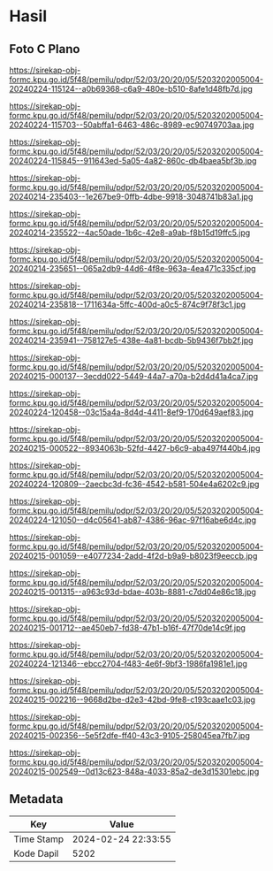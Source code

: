 # Hasil

## Foto C Plano

https://sirekap-obj-formc.kpu.go.id/5f48/pemilu/pdpr/52/03/20/20/05/5203202005004-20240224-115124--a0b69368-c6a9-480e-b510-8afe1d48fb7d.jpg

https://sirekap-obj-formc.kpu.go.id/5f48/pemilu/pdpr/52/03/20/20/05/5203202005004-20240224-115703--50abffa1-6463-486c-8989-ec90749703aa.jpg

https://sirekap-obj-formc.kpu.go.id/5f48/pemilu/pdpr/52/03/20/20/05/5203202005004-20240224-115845--911643ed-5a05-4a82-860c-db4baea5bf3b.jpg

https://sirekap-obj-formc.kpu.go.id/5f48/pemilu/pdpr/52/03/20/20/05/5203202005004-20240214-235403--1e267be9-0ffb-4dbe-9918-3048741b83a1.jpg

https://sirekap-obj-formc.kpu.go.id/5f48/pemilu/pdpr/52/03/20/20/05/5203202005004-20240214-235522--4ac50ade-1b6c-42e8-a9ab-f8b15d19ffc5.jpg

https://sirekap-obj-formc.kpu.go.id/5f48/pemilu/pdpr/52/03/20/20/05/5203202005004-20240214-235651--065a2db9-44d6-4f8e-963a-4ea471c335cf.jpg

https://sirekap-obj-formc.kpu.go.id/5f48/pemilu/pdpr/52/03/20/20/05/5203202005004-20240214-235818--1711634a-5ffc-400d-a0c5-874c9f78f3c1.jpg

https://sirekap-obj-formc.kpu.go.id/5f48/pemilu/pdpr/52/03/20/20/05/5203202005004-20240214-235941--758127e5-438e-4a81-bcdb-5b9436f7bb2f.jpg

https://sirekap-obj-formc.kpu.go.id/5f48/pemilu/pdpr/52/03/20/20/05/5203202005004-20240215-000137--3ecdd022-5449-44a7-a70a-b2d4d41a4ca7.jpg

https://sirekap-obj-formc.kpu.go.id/5f48/pemilu/pdpr/52/03/20/20/05/5203202005004-20240224-120458--03c15a4a-8d4d-4411-8ef9-170d649aef83.jpg

https://sirekap-obj-formc.kpu.go.id/5f48/pemilu/pdpr/52/03/20/20/05/5203202005004-20240215-000522--8934063b-52fd-4427-b6c9-aba497f440b4.jpg

https://sirekap-obj-formc.kpu.go.id/5f48/pemilu/pdpr/52/03/20/20/05/5203202005004-20240224-120809--2aecbc3d-fc36-4542-b581-504e4a6202c9.jpg

https://sirekap-obj-formc.kpu.go.id/5f48/pemilu/pdpr/52/03/20/20/05/5203202005004-20240224-121050--d4c05641-ab87-4386-96ac-97f16abe6d4c.jpg

https://sirekap-obj-formc.kpu.go.id/5f48/pemilu/pdpr/52/03/20/20/05/5203202005004-20240215-001059--e4077234-2add-4f2d-b9a9-b8023f9eeccb.jpg

https://sirekap-obj-formc.kpu.go.id/5f48/pemilu/pdpr/52/03/20/20/05/5203202005004-20240215-001315--a963c93d-bdae-403b-8881-c7dd04e86c18.jpg

https://sirekap-obj-formc.kpu.go.id/5f48/pemilu/pdpr/52/03/20/20/05/5203202005004-20240215-001712--ae450eb7-fd38-47b1-b16f-47f70de14c9f.jpg

https://sirekap-obj-formc.kpu.go.id/5f48/pemilu/pdpr/52/03/20/20/05/5203202005004-20240224-121346--ebcc2704-f483-4e6f-9bf3-1986fa1981e1.jpg

https://sirekap-obj-formc.kpu.go.id/5f48/pemilu/pdpr/52/03/20/20/05/5203202005004-20240215-002216--9668d2be-d2e3-42bd-9fe8-c193caae1c03.jpg

https://sirekap-obj-formc.kpu.go.id/5f48/pemilu/pdpr/52/03/20/20/05/5203202005004-20240215-002356--5e5f2dfe-ff40-43c3-9105-258045ea7fb7.jpg

https://sirekap-obj-formc.kpu.go.id/5f48/pemilu/pdpr/52/03/20/20/05/5203202005004-20240215-002549--0d13c623-848a-4033-85a2-de3d15301ebc.jpg


## Metadata

| Key        | Value               |
| ---------- | ------------------- |
| Time Stamp | 2024-02-24 22:33:55 |
| Kode Dapil | 5202                |



